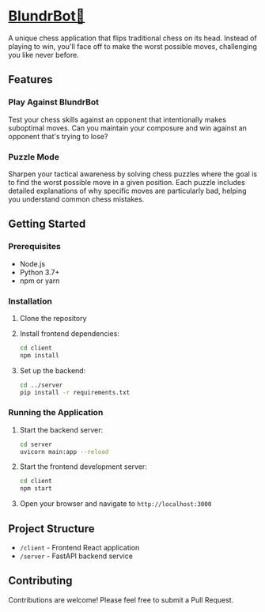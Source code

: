 # [BlundrBot🔗](https://blundrbot.vercel.app/)
A unique chess application that flips traditional chess on its head. Instead of playing to win, you'll face off to make the worst possible moves, challenging you like never before.

## Features

### Play Against BlundrBot

Test your chess skills against an opponent that intentionally makes suboptimal moves. Can you maintain your composure and win against an opponent that's trying to lose?

### Puzzle Mode

Sharpen your tactical awareness by solving chess puzzles where the goal is to find the worst possible move in a given position. Each puzzle includes detailed explanations of why specific moves are particularly bad, helping you understand common chess mistakes.

## Getting Started

### Prerequisites

- Node.js
- Python 3.7+
- npm or yarn

### Installation

1. Clone the repository

2. Install frontend dependencies:

   ```bash
   cd client
   npm install
   ```

3. Set up the backend:

   ```bash
   cd ../server
   pip install -r requirements.txt
   ```

### Running the Application

1. Start the backend server:

   ```bash
   cd server
   uvicorn main:app --reload
   ```

2. Start the frontend development server:

   ```bash
   cd client
   npm start
   ```

3. Open your browser and navigate to `http://localhost:3000`

## Project Structure

- `/client` - Frontend React application
- `/server` - FastAPI backend service

## Contributing

Contributions are welcome! Please feel free to submit a Pull Request.
